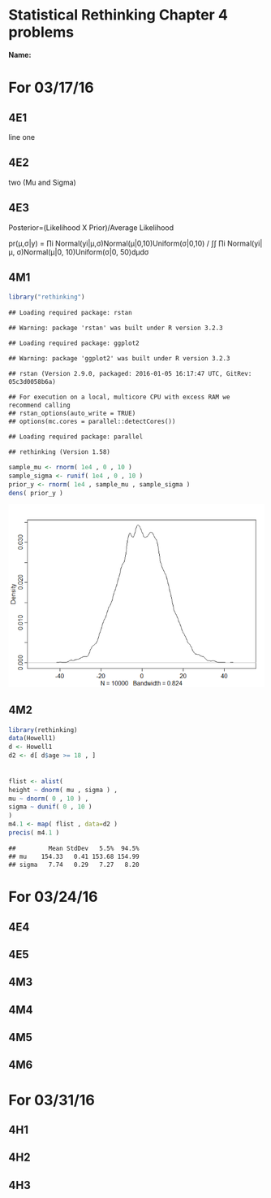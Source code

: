 # Statistical Rethinking Chapter 4 problems

__Name:__


# For 03/17/16

## 4E1
line one

## 4E2
two (Mu and Sigma)

## 4E3
Posterior=(Likelihood X Prior)/Average Likelihood

pr(μ,σ|y) = ∏i Normal(yi|μ,σ)Normal(μ|0,10)Uniform(σ|0,10) / ∫∫ ∏i Normal(yi|μ, σ)Normal(μ|0, 10)Uniform(σ|0, 50)dμdσ

## 4M1


```r
library("rethinking")
```

```
## Loading required package: rstan
```

```
## Warning: package 'rstan' was built under R version 3.2.3
```

```
## Loading required package: ggplot2
```

```
## Warning: package 'ggplot2' was built under R version 3.2.3
```

```
## rstan (Version 2.9.0, packaged: 2016-01-05 16:17:47 UTC, GitRev: 05c3d0058b6a)
```

```
## For execution on a local, multicore CPU with excess RAM we recommend calling
## rstan_options(auto_write = TRUE)
## options(mc.cores = parallel::detectCores())
```

```
## Loading required package: parallel
```

```
## rethinking (Version 1.58)
```

```r
sample_mu <- rnorm( 1e4 , 0 , 10 )
sample_sigma <- runif( 1e4 , 0 , 10 )
prior_y <- rnorm( 1e4 , sample_mu , sample_sigma )
dens( prior_y )
```

![](Chapter-04-assignment_files/figure-html/unnamed-chunk-1-1.png)

## 4M2


```r
library(rethinking)
data(Howell1)
d <- Howell1
d2 <- d[ d$age >= 18 , ]


flist <- alist(
height ~ dnorm( mu , sigma ) ,
mu ~ dnorm( 0 , 10 ) ,
sigma ~ dunif( 0 , 10 )
)
m4.1 <- map( flist , data=d2 )
precis( m4.1 )
```

```
##         Mean StdDev   5.5%  94.5%
## mu    154.33   0.41 153.68 154.99
## sigma   7.74   0.29   7.27   8.20
```

# For 03/24/16

## 4E4

## 4E5

## 4M3

## 4M4

## 4M5

## 4M6

# For 03/31/16

## 4H1

## 4H2

## 4H3
